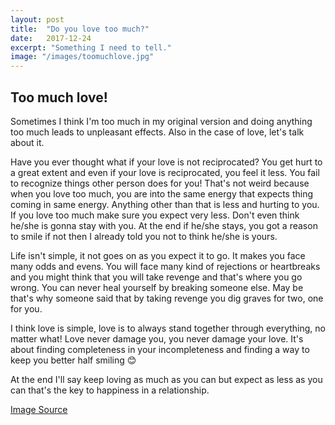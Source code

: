 ```yaml
---
layout: post
title:  "Do you love too much?"
date:   2017-12-24
excerpt: "Something I need to tell."
image: "/images/toomuchlove.jpg"
---
```


## Too much love!
Sometimes I think I'm too much in my original version and doing anything too much leads to unpleasant effects.
Also in the case of love, let's talk about it.

Have you ever thought what if your love is not reciprocated? You get hurt to a great extent and even if your love is reciprocated, you feel it less.
You fail to recognize things other person does for you!
That's not weird because when you love too much, you are into the same energy that expects thing coming in same energy. Anything other than that is less and hurting to you. If you love too much make sure you expect very less. Don't even think he/she is gonna stay with you.
At the end if he/she stays, you got a reason to smile if not then I already told you not to think he/she is yours.

Life isn't simple, it not goes on as you expect it to go. It makes you face many odds and evens. You will face many kind of rejections or heartbreaks and you might think that you will take revenge and that's where you go wrong. You can never heal yourself by breaking someone else.
May be that's why someone said that by taking revenge you dig graves for two, one for you.

I think love is simple, love is to always stand together through everything, no matter what! Love never damage you, you never damage your love.
It's about finding completeness in your incompleteness and finding a way to keep you better half smiling 😊

At the end I'll say keep loving as much as you can but expect as less as you can that's the key to happiness in a relationship.

[Image Source](http://quotespictures.com/wp-content/uploads/2013/03/i-love-you-too-much-too-intensely-too-often-being-in-love-quote.jpg)
